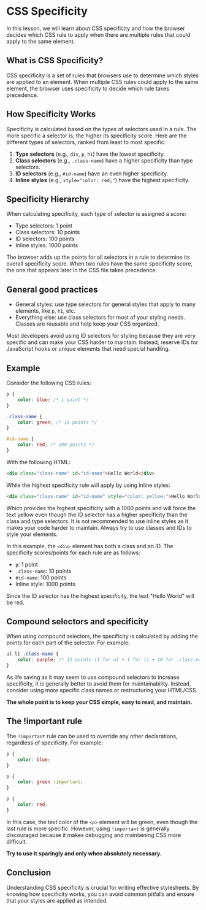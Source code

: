 # CSS Specificity

In this lesson, we will learn about CSS specificity and how the browser decides which CSS rule to apply when there are multiple rules that could apply to the same element.

## What is CSS Specificity?

CSS specificity is a set of rules that browsers use to determine which styles are applied to an element. When multiple CSS rules could apply to the same element, the browser uses specificity to decide which rule takes precedence.

## How Specificity Works

Specificity is calculated based on the types of selectors used in a rule. The more specific a selector is, the higher its specificity score. Here are the different types of selectors, ranked from least to most specific:

1. **Type selectors** (e.g., `div`, `p`, `h1`) have the lowest specificity.
2. **Class selectors** (e.g., `.class-name`) have a higher specificity than type selectors.
3. **ID selectors** (e.g., `#id-name`) have an even higher specificity.
4. **Inline styles** (e.g., `style="color: red;"`) have the highest specificity.

## Specificity Hierarchy

When calculating specificity, each type of selector is assigned a score:

- Type selectors: 1 point
- Class selectors: 10 points
- ID selectors: 100 points
- Inline styles: 1000 points

The browser adds up the points for all selectors in a rule to determine its overall specificity score. When two rules have the same specificity score, the one that appears later in the CSS file takes precedence.

## General good practices

- General styles: use type selectors for general styles that apply to many elements, like `p`, `h1`, etc.
- Everything else: use class selectors for most of your styling needs. Classes are reusable and help keep your CSS organized.

Most developers avoid using ID selectors for styling because they are very specific and can make your CSS harder to maintain. Instead, reserve IDs for JavaScript hooks or unique elements that need special handling.

## Example

Consider the following CSS rules:

```css
p {
    color: blue; /* 1 point */
}

.class-name {
    color: green; /* 10 points */
}

#id-name {
    color: red; /* 100 points */
}
```

With the following HTML:

```html
<div class="class-name" id="id-name">Hello World</div>
```

While the highest specificity rule will apply by using inline styles:

```html
<div class="class-name" id="id-name" style="color: yellow;">Hello World</div> <!-- 1000 points -->
```

Which provides the highest specificity with a 1000 points and will force the text yellow even though the ID selector has a higher specificity than the class and type selectors. It is not recommended to use inline styles as it makes your code harder to maintain. Always try to use classes and IDs to style your elements.

In this example, the `<div>` element has both a class and an ID. The specificity scores/points for each rule are as follows:

- `p`: 1 point
- `.class-name`: 10 points
- `#id-name`: 100 points
- Inline style: 1000 points

Since the ID selector has the highest specificity, the text "Hello World" will be red.

## Compound selectors and specificity

When using compound selectors, the specificity is calculated by adding the points for each part of the selector. For example:

```css
ul li .class-name {
    color: purple; /* 12 points (1 for ul + 1 for li + 10 for .class-name) */
}
```

As life saving as it may seem to use compound selectors to increase specificity, it is generally better to avoid them for maintainability. Instead, consider using more specific class names or restructuring your HTML/CSS.

**The whole point is to keep your CSS simple, easy to read, and maintain.**

## The !important rule

The `!important` rule can be used to override any other declarations, regardless of specificity. For example:

```css
p {
    color: blue;
}

p {
    color: green !important;
}

p {
    color: red;
}
```

In this case, the text color of the `<p>` element will be green, even though the last rule is more specific. However, using `!important` is generally discouraged because it makes debugging and maintaining CSS more difficult.

**Try to use it sparingly and only when absolutely necessary.**

## Conclusion

Understanding CSS specificity is crucial for writing effective stylesheets. By knowing how specificity works, you can avoid common pitfalls and ensure that your styles are applied as intended.
